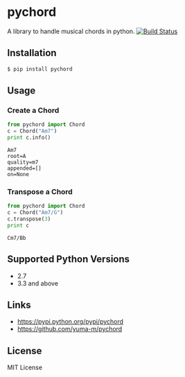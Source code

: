# pychord
A library to handle musical chords in python.
[![Build Status](https://travis-ci.org/yuma-m/pychord.svg?branch=master)](https://travis-ci.org/yuma-m/pychord)

## Installation

```sh
$ pip install pychord
```

## Usage

### Create a Chord

```python
from pychord import Chord
c = Chord("Am7")
print c.info()
```

```
Am7
root=A
quality=m7
appended=[]
on=None
```

### Transpose a Chord

```python
from pychord import Chord
c = Chord("Am7/G")
c.transpose(3)
print c
```

```
Cm7/Bb
```

## Supported Python Versions
- 2.7
- 3.3 and above

## Links
- https://pypi.python.org/pypi/pychord
- https://github.com/yuma-m/pychord

## License

MIT License
